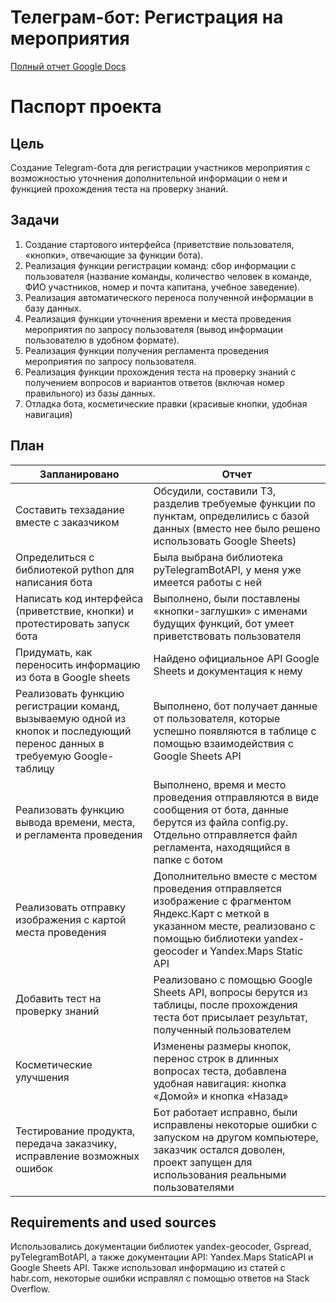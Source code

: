 # Телеграм-бот: Регистрация на мероприятия
[Полный отчет Google Docs](https://docs.google.com/document/d/1UQLBwBm9AHppeYlkQdm6kTh2bAcnRaMa/edit?usp=sharing&ouid=111124886044646232411&rtpof=true&sd=true)

# Паспорт проекта
## Цель
Создание Telegram-бота для регистрации участников мероприятия с возможностью уточнения дополнительной информации о нем и функцией прохождения теста на проверку знаний.
## Задачи
1. Создание стартового интерфейса (приветствие пользователя, «кнопки», отвечающие за функции бота).
2. Реализация функции регистрации команд: сбор информации с пользователя (название команды, количество человек в команде, ФИО участников, номер и почта капитана, учебное заведение).
3. Реализация автоматического переноса полученной информации в базу данных.
4. Реализация функции уточнения времени и места проведения мероприятия по запросу пользователя (вывод информации пользователю в удобном формате).
5. Реализация функции получения регламента проведения мероприятия по запросу пользователя.
6. Реализация функции прохождения теста на проверку знаний с получением вопросов и вариантов ответов (включая номер правильного) из базы данных.
7. Отладка бота, косметические правки (красивые кнопки, удобная навигация)
## План

| Запланировано | Отчет |
|----------|----------|
| Составить техзадание вместе с заказчиком | Обсудили, составили ТЗ, разделив требуемые функции по пунктам, определились с базой данных (вместо нее было решено использовать Google Sheets)   |
| Определиться с библиотекой python для написания бота    | Была выбрана библиотека pyTelegramBotAPI, у меня уже имеется работы с ней    |
| Написать код интерфейса (приветствие, кнопки) и протестировать запуск бота | Выполнено, были поставлены «кнопки-заглушки» с именами будущих функций, бот умеет приветствовать пользователя   |
| Придумать, как переносить информацию из бота в Google sheets | Найдено официальное API Google Sheets и документация к нему |
| Реализовать функцию регистрации команд, вызываемую одной из кнопок и последующий перенос данных в требуемую Google-таблицу | Выполнено, бот получает данные от пользователя, которые успешно появляются в таблице с помощью взаимодействия с Google Sheets API |
| Реализовать функцию вывода времени, места, и регламента проведения | Выполнено, время и место проведения отправляются в виде сообщения от бота, данные берутся из файла config.py. Отдельно отправляется файл регламента, находящийся в папке с ботом |
| Реализовать отправку изображения с картой места проведения | Дополнительно вместе с местом проведения отправляется изображение с фрагментом Яндекс.Карт с меткой в указанном месте, реализовано с помощью библиотеки yandex-geocoder и Yandex.Maps Static API |
| Добавить тест на проверку знаний | Реализовано с помощью Google Sheets API, вопросы берутся из таблицы, после прохождения теста бот присылает результат, полученный пользователем |
| Косметические улучшения | Изменены размеры кнопок, перенос строк в длинных вопросах теста, добавлена удобная навигация: кнопка «Домой» и кнопка «Назад» |
| Тестирование продукта, передача заказчику, исправление возможных ошибок | Бот работает исправно, были исправлены некоторые ошибки с запуском на другом компьютере, заказчик остался доволен, проект запущен для использования реальными пользователями |


## Requirements and used sources
Использовались документации библиотек yandex-geocoder, Gspread, pyTelegramBotAPI, а также документации API: Yandex.Maps StaticAPI и Google Sheets API.
Также использовал информацию из статей с habr.com, некоторые ошибки исправлял с помощью ответов на Stack Overflow.
